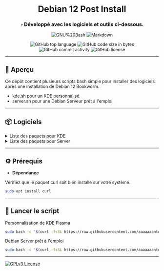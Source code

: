 <div align="center">
<h1 align="center">
<br>Debian 12 Post Install
</h1>
<h3>◦ Développé avec les logiciels et outils ci-dessous.</h3>

<p align="center">
<img src="https://img.shields.io/badge/GNU%20Bash-4EAA25.svg?style&logo=GNU-Bash&logoColor=white" alt="GNU%20Bash" />
<img src="https://img.shields.io/badge/Markdown-000000.svg?style&logo=Markdown&logoColor=white" alt="Markdown" />
</p>
<img src="https://img.shields.io/github/languages/top/aaaaaaantoine/debian-post-install?style&color=5D6D7E" alt="GitHub top language" />
<img src="https://img.shields.io/github/languages/code-size/aaaaaaantoine/debian-post-install?style&color=5D6D7E" alt="GitHub code size in bytes" />
<img src="https://img.shields.io/github/commit-activity/m/aaaaaaantoine/debian-post-install?style&color=5D6D7E" alt="GitHub commit activity" />
<img src="https://img.shields.io/github/license/aaaaaaantoine/debian-post-install?style&color=5D6D7E" alt="GitHub license" />
</div>

---

## 📍 Aperçu

Ce dépôt contient plusieurs scripts bash simple pour installer des logiciels après une installation de Debian 12 Bookworm.

- kde.sh pour un KDE personnalisé.
- server.sh pour une Debian Serveur prêt à l'emploi.

---

## 📦 Logiciels

<details closed><summary>Liste des paquets pour KDE</summary>

* Curl
* Wget

</details>

<details closed><summary>Liste des paquets pour Server</summary>

* Cockpit
* Curl
* Btrfs
* lvm2
* mdadm
* NFS
* SSH
* Samba
* Rsync
* Ufw
* Vim
* XFS

</details>

---

## ⚙️ Prérequis

- **Dépendance**

Vérifiez que le paquet curl soit bien installé sur votre système.

```sh
sudo apt install curl
```

---

## 🤖 Lancer le script

Personnalisation de KDE Plasma

```sh
sudo bash -c "$(curl -fsSL https://raw.githubusercontent.com/aaaaaaantoine/debian-post-install/main/kde.sh)" 
```

Debian Server prêt à l'emploi

```sh
sudo bash -c "$(curl -fsSL https://raw.githubusercontent.com/aaaaaaantoine/debian-post-install/main/server.sh)" 
```
---

[![GPLv3 License](https://img.shields.io/badge/License-GPL%20v3-yellow.svg)](https://opensource.org/licenses/)
